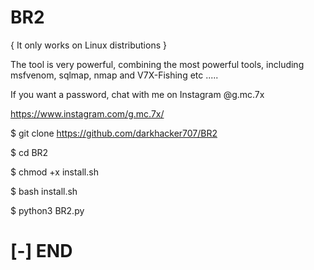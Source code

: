 # BR2

{ It only works on Linux distributions }

The tool is very powerful, combining the most powerful tools, including msfvenom, sqlmap, nmap and V7X-Fishing etc .....

If you want a password, chat with me on Instagram @g.mc.7x

https://www.instagram.com/g.mc.7x/



$ git clone https://github.com/darkhacker707/BR2

$ cd BR2

$ chmod +x install.sh

$ bash install.sh

$ python3 BR2.py


# [-] END

